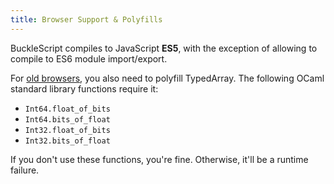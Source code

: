 ```yaml
---
title: Browser Support & Polyfills
---
```


BuckleScript compiles to JavaScript **ES5**, with the exception of allowing to compile to ES6 module import/export.

For [old browsers](https://caniuse.com/#search=typed%20array), you also need to polyfill TypedArray. The following OCaml standard library functions require it:

- `Int64.float_of_bits`
- `Int64.bits_of_float`
- `Int32.float_of_bits`
- `Int32.bits_of_float`

If you don't use these functions, you're fine. Otherwise, it'll be a runtime failure.
